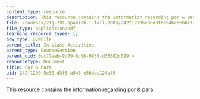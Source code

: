 ```yaml
---
content_type: resource
description: This resource contains the information regarding por & para.
file: /courses/21g-701-spanish-i-fall-2003/242f12905e30d3f6a546e56bbc124b49_MIT21G_701F03_19por.pdf
file_type: application/pdf
learning_resource_types: []
ocw_type: OCWFile
parent_title: In-class Activities
parent_type: CourseSection
parent_uid: 0cc77aeb-9d79-6c9b-9939-d35082c099f4
resourcetype: Document
title: Por & Para
uid: 242f1290-5e30-d3f6-a546-e56bbc124b49
---
```

This resource contains the information regarding por & para.

